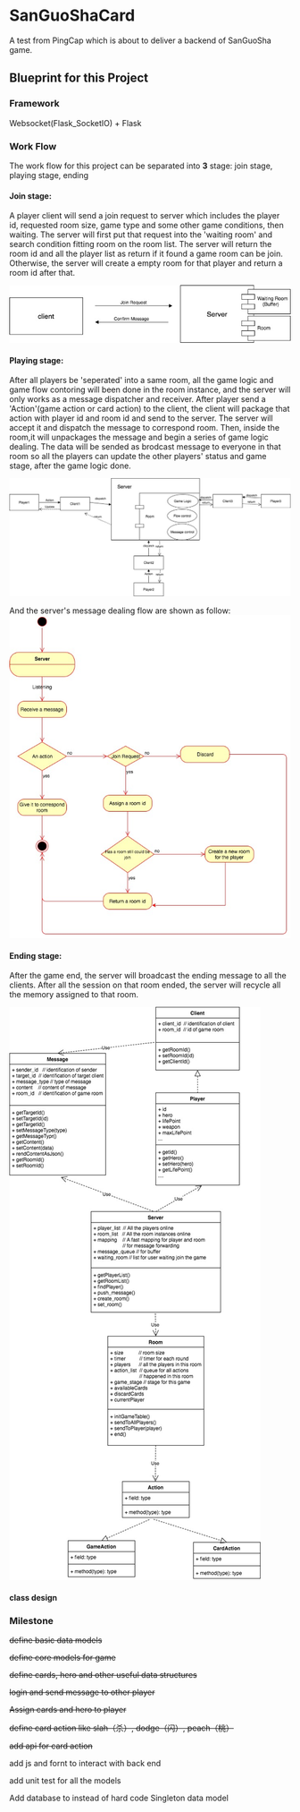 # SanGuoShaCard
A test from PingCap which is about to deliver a backend of SanGuoSha game.

## Blueprint for this Project

### Framework

Websocket(Flask_SocketIO) + Flask

### Work Flow

The work flow for this project can be separated into **3** stage: join stage, playing stage, ending

#### Join stage:

A player client will send a join request to server which includes the player id, requested room size, game type and some other game conditions, then waiting. The server will first put that request into the 'waiting room' and search condition fitting room on the room list. The server will return the room id and all the player list as return if it found a game room can be join. Otherwise, the server will create a empty room for that player and return a room id after that.

![picture](https://github.com/MikeLing/SanGuoShaCard/blob/master/doc/server_client.jpg)

#### Playing stage:
After all players be 'seperated' into a same room, all the game logic and game flow contoring will been done in the room instance, and the server will only works as a message dispatcher and receiver. After player send a 'Action'(game action or card action) to the client, the client will package that action with player id and room id and send to the server. The server will accept it and dispatch the message to correspond room. Then, inside the room,it will unpackages the message and begin a series of game logic dealing.  The data will be sended as brodcast message to everyone in that room so all the players can update the other players' status and game stage, after the game logic done.

![picture](https://github.com/MikeLing/SanGuoShaCard/blob/master/doc/cs2.jpg)

And the server's message dealing flow are shown as follow:
![picture](https://github.com/MikeLing/SanGuoShaCard/blob/master/doc/client_flow.jpg)

#### Ending stage:
After the game end, the server will broadcast the ending message to all the clients. After all the session on that room ended, the server will recycle all the memory assigned to that room.

![picture](https://github.com/MikeLing/SanGuoShaCard/blob/master/doc/Untitled%20Diagram.jpg)

#### class design



### Milestone

~~define basic data models~~

~~define core models for game~~

~~define cards, hero and other useful data structures~~

~~login and send message to other player~~

~~Assign cards and hero to player~~

~~define card action like slah（杀）, dodge（闪）, peach（桃）~~

~~add api for card action~~

add js and fornt to interact with back end

add unit test for all the models

Add database to instead of hard code Singleton data model 

